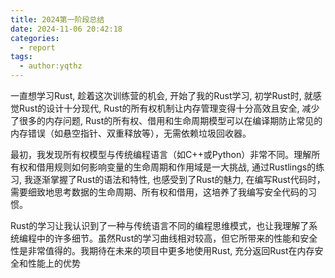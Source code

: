 ```yaml
---
title: 2024第一阶段总结
date: 2024-11-06 20:42:18
categories:
  - report
tags:
  - author:yqthz
--- 
```

一直想学习Rust, 趁着这次训练营的机会, 开始了我的Rust学习, 初学Rust时, 就感觉Rust的设计十分现代, Rust的所有权机制让内存管理变得十分高效且安全, 减少了很多的内存问题, Rust的所有权、借用和生命周期模型可以在编译期防止常见的内存错误（如悬空指针、双重释放等），无需依赖垃圾回收器。

最初，我发现所有权模型与传统编程语言（如C++或Python）非常不同。理解所有权和借用规则如何影响变量的生命周期和作用域是一大挑战, 通过Rustlings的练习, 我逐渐掌握了Rust的语法和特性, 也感受到了Rust的魅力, 在编写Rust代码时，需要细致地思考数据的生命周期、所有权和借用，这培养了我编写安全代码的习惯。

Rust的学习让我认识到了一种与传统语言不同的编程思维模式，也让我理解了系统编程中的许多细节。虽然Rust的学习曲线相对较高，但它所带来的性能和安全性是非常值得的。我期待在未来的项目中更多地使用Rust, 充分返回Rust在内存安全和性能上的优势